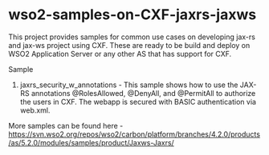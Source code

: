 wso2-samples-on-CXF-jaxrs-jaxws
===============================

This project provides samples for common use cases on developing jax-rs and jax-ws project using CXF. These are ready to be build and deploy on WSO2 Application Server or any other AS that has support for CXF.

Sample 
1. jaxrs_security_w_annotations - This sample shows how to use the JAX-RS annotations @RolesAllowed, @DenyAll, and @PermitAll to authorize the users in CXF. The webapp is secured with BASIC authentication via web.xml.


More samples can be found here - https://svn.wso2.org/repos/wso2/carbon/platform/branches/4.2.0/products/as/5.2.0/modules/samples/product/Jaxws-Jaxrs/
